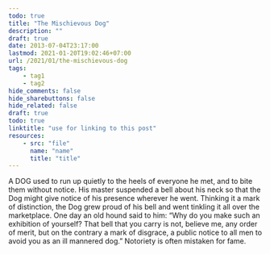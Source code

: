 ```yaml
---
todo: true
title: "The Mischievous Dog"
description: ""
draft: true
date: 2013-07-04T23:17:00
lastmod: 2021-01-20T19:02:46+07:00
url: /2021/01/the-mischievous-dog
tags:
    - tag1
    - tag2
hide_comments: false
hide_sharebuttons: false
hide_related: false
draft: true
todo: true
linktitle: "use for linking to this post"
resources:
    - src: "file"
      name: "name"
      title: "title"
---
```

A DOG used to run up quietly to the heels of everyone he met, and to bite them without notice. His master suspended a bell about his neck so that the Dog might give notice of his presence wherever he went. Thinking it a mark of distinction, the Dog grew proud of his bell and went tinkling it all over the marketplace. One day an old hound said to him: “Why do you make such an exhibition of yourself? That bell that you carry is not, believe me, any order of merit, but on the contrary a mark of disgrace, a public notice to all men to avoid you as an ill mannered dog.”
Notoriety is often mistaken for fame.

